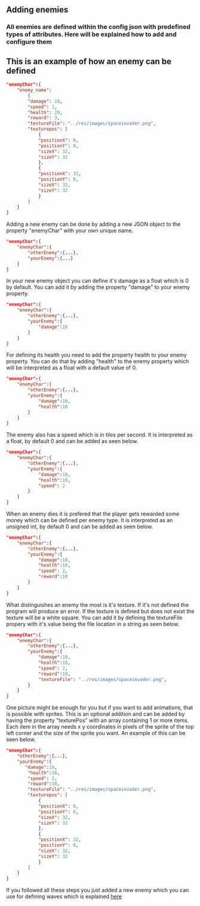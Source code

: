 
## Adding enemies

### All enemies are defined within the config json with predefined types of attributes. Here will be explained how to add and configure them


This is an example of how an enemy can be defined
------

```json
"enemyChar":{
    "enemy_name": 
        {
        "damage": 10,
        "speed": 1,
        "health": 20,
        "reward": 3,
        "textureFile": "../res/images/spaceinvader.png",
        "texturepos": [
            {
            "positionX": 0,
            "positionY": 0,
            "sizeX": 32,
            "sizeY": 32
            },
            {
            "positionX": 32,
            "positionY": 0,
            "sizeX": 32,
            "sizeY": 32
            }
        ]
    }
}
```


Adding a new enemy can be done by adding a new JSON object to the property "enemyChar" with your own unique name. 
```json
"enemyChar":{
    "enemyChar":{
        "otherEnemy":{...},
        "yourEnemy":{...}
    }
}
```
In your new enemy object you can define it's damage as a float which is 0 by default.
You can add it by adding the property "damage" to your enemy property.
```json
"enemyChar":{
    "enemyChar":{
        "otherEnemy":{...},
        "yourEnemy":{
            "damage":10
        }
    }
}
```

For defining its health you need to add the property health to your enemy property. You can do that by adding "health" to the enemy property which will be interpreted as a float with a default value of 0.
```json
"enemyChar":{
    "enemyChar":{
        "otherEnemy":{...},
        "yourEnemy":{
            "damage":10,
            "health":10
        }
    }
}
```

The enemy also has a speed which is in tiles per second. It is interpreted as a float, by default 0 and can be added as seen below.
```json
"enemyChar":{
    "enemyChar":{
        "otherEnemy":{...},
        "yourEnemy":{
            "damage":10,
            "health":10,
            "speed": 2
        }
    }
}
```

When an enemy dies it is prefered that the player gets rewarded some money which can be defined per enemy type. It is interpreted as an unsigned int, by default 0 and can be added as seen below.
```json
"enemyChar":{
    "enemyChar":{
        "otherEnemy":{...},
        "yourEnemy":{
            "damage":10,
            "health":10,
            "speed": 2,
            "reward":10
        }
    }
}
```

What distinguishes an enemy the most is it's texture. If it's not defined the program will produce an error. If the texture is defined but does not exist the texture will be a white square. You can add it by defining the textureFile propery with it's value being the file location in a string as seen below.
```json
"enemyChar":{
    "enemyChar":{
        "otherEnemy":{...},
        "yourEnemy":{
            "damage":10,
            "health":10,
            "speed": 2,
            "reward":10,
            "textureFile": "../res/images/spaceinvader.png",
        }
    }
}
```

One picture might be enough for you but if you want to add animations, that is possible with sprites. This is an optional addition and can be added by having the property "texturePos" with an array containing 1 or more items. Each item in the array needs x y coordinates in pixels of the sprite of the top left corner and the size of the sprite you want. An example of this can be seen below.
```json
"enemyChar":{
    "otherEnemy":{...},
    "yourEnemy":{
       "damage":10,
        "health":10,
        "speed": 2,
        "reward":10,
        "textureFile": "../res/images/spaceinvader.png",
        "texturepos": [
            {
            "positionX": 0,
            "positionY": 0,
            "sizeX": 32,
            "sizeY": 32
            },
            {
            "positionX": 32,
            "positionY": 0,
            "sizeX": 32,
            "sizeY": 32
            }
        ]
    }
}
```

If you followed all these steps you just added a new enemy which you can use for defining waves which is explained [here](google.com)
